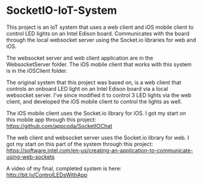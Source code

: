 # SocketIO-IoT-System

This project is an IoT system that uses a web client and iOS mobile client to control LED lights on an Intel Edison board. Communicates with the board through the local websocket server using the Socket.io libraries for web and iOS.

The websocket server and web client application are in the WebsocketServer folder. The iOS mobile client that works with this system is in the iOSClient folder.

The original system that this project was based on, is a web client that controls an onboard LED light on an Intel Edison board via a local websocket server. I've since modified it to control 3 LED lights via the web client, and developed the iOS mobile client to control the lights as well.

The iOS mobile client uses the Socket.io library for iOS. I got my start on this mobile app through this project:
https://github.com/appcoda/SocketIOChat

The web client and websocket server uses the Socket.io library for web. I got my start on this part of the system through this project:
https://software.intel.com/en-us/creating-an-application-to-communicate-using-web-sockets

A video of my final, completed system is here:
http://bit.ly/ControlLEDsWithApp



